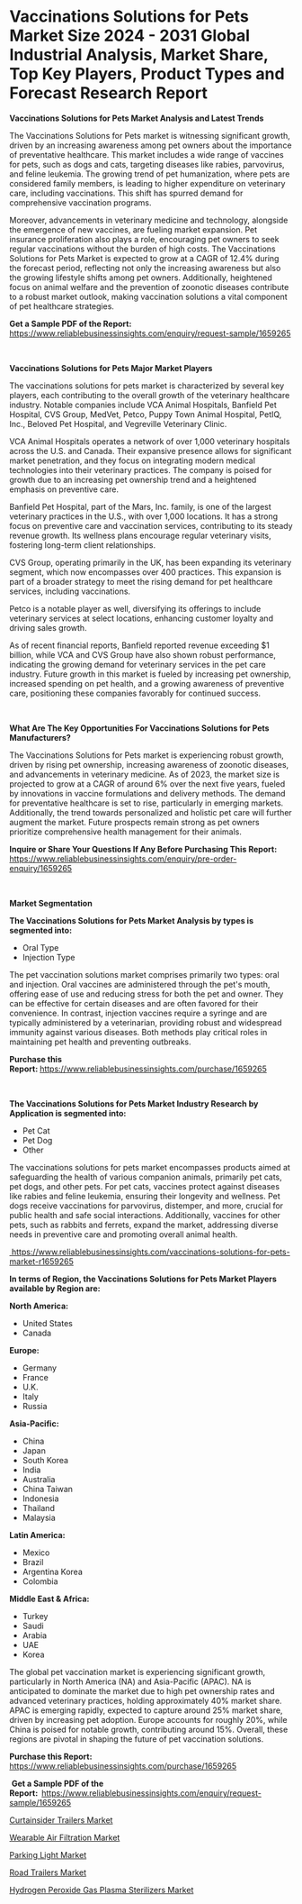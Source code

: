 <p><h1>Vaccinations Solutions for Pets Market Size 2024 - 2031 Global Industrial Analysis, Market Share, Top Key Players, Product Types and Forecast Research Report</h1></p><p><strong>Vaccinations Solutions for Pets Market Analysis and Latest Trends</strong></p>
<p><p>The Vaccinations Solutions for Pets market is witnessing significant growth, driven by an increasing awareness among pet owners about the importance of preventative healthcare. This market includes a wide range of vaccines for pets, such as dogs and cats, targeting diseases like rabies, parvovirus, and feline leukemia. The growing trend of pet humanization, where pets are considered family members, is leading to higher expenditure on veterinary care, including vaccinations. This shift has spurred demand for comprehensive vaccination programs.</p><p>Moreover, advancements in veterinary medicine and technology, alongside the emergence of new vaccines, are fueling market expansion. Pet insurance proliferation also plays a role, encouraging pet owners to seek regular vaccinations without the burden of high costs. The Vaccinations Solutions for Pets Market is expected to grow at a CAGR of 12.4% during the forecast period, reflecting not only the increasing awareness but also the growing lifestyle shifts among pet owners. Additionally, heightened focus on animal welfare and the prevention of zoonotic diseases contribute to a robust market outlook, making vaccination solutions a vital component of pet healthcare strategies.</p></p>
<p><strong>Get a Sample PDF of the Report:&nbsp;</strong> <a href="https://www.reliablebusinessinsights.com/enquiry/request-sample/1659265?utm_campaign=115&utm_medium=2&utm_source=Github&utm_content=ia&utm_term=09122024&utm_id=vaccinations-solutions-for-pets">https://www.reliablebusinessinsights.com/enquiry/request-sample/1659265</a></p>
<p>&nbsp;</p>
<p><strong>Vaccinations Solutions for Pets Major Market Players</strong></p>
<p><p>The vaccinations solutions for pets market is characterized by several key players, each contributing to the overall growth of the veterinary healthcare industry. Notable companies include VCA Animal Hospitals, Banfield Pet Hospital, CVS Group, MedVet, Petco, Puppy Town Animal Hospital, PetIQ, Inc., Beloved Pet Hospital, and Vegreville Veterinary Clinic. </p><p>VCA Animal Hospitals operates a network of over 1,000 veterinary hospitals across the U.S. and Canada. Their expansive presence allows for significant market penetration, and they focus on integrating modern medical technologies into their veterinary practices. The company is poised for growth due to an increasing pet ownership trend and a heightened emphasis on preventive care.</p><p>Banfield Pet Hospital, part of the Mars, Inc. family, is one of the largest veterinary practices in the U.S., with over 1,000 locations. It has a strong focus on preventive care and vaccination services, contributing to its steady revenue growth. Its wellness plans encourage regular veterinary visits, fostering long-term client relationships.</p><p>CVS Group, operating primarily in the UK, has been expanding its veterinary segment, which now encompasses over 400 practices. This expansion is part of a broader strategy to meet the rising demand for pet healthcare services, including vaccinations.</p><p>Petco is a notable player as well, diversifying its offerings to include veterinary services at select locations, enhancing customer loyalty and driving sales growth.</p><p>As of recent financial reports, Banfield reported revenue exceeding $1 billion, while VCA and CVS Group have also shown robust performance, indicating the growing demand for veterinary services in the pet care industry. Future growth in this market is fueled by increasing pet ownership, increased spending on pet health, and a growing awareness of preventive care, positioning these companies favorably for continued success.</p></p>
<p>&nbsp;</p>
<p><strong>What Are The Key Opportunities For Vaccinations Solutions for Pets Manufacturers?</strong></p>
<p><p>The Vaccinations Solutions for Pets market is experiencing robust growth, driven by rising pet ownership, increasing awareness of zoonotic diseases, and advancements in veterinary medicine. As of 2023, the market size is projected to grow at a CAGR of around 6% over the next five years, fueled by innovations in vaccine formulations and delivery methods. The demand for preventative healthcare is set to rise, particularly in emerging markets. Additionally, the trend towards personalized and holistic pet care will further augment the market. Future prospects remain strong as pet owners prioritize comprehensive health management for their animals.</p></p>
<p><strong>Inquire or Share Your Questions If Any Before Purchasing This Report:</strong> <a href="https://www.reliablebusinessinsights.com/enquiry/pre-order-enquiry/1659265?utm_campaign=115&utm_medium=2&utm_source=Github&utm_content=ia&utm_term=09122024&utm_id=vaccinations-solutions-for-pets">https://www.reliablebusinessinsights.com/enquiry/pre-order-enquiry/1659265</a></p>
<p>&nbsp;</p>
<p><strong>Market Segmentation</strong></p>
<p><strong>The Vaccinations Solutions for Pets Market Analysis by types is segmented into:</strong></p>
<p><ul><li>Oral Type</li><li>Injection Type</li></ul></p>
<p><p>The pet vaccination solutions market comprises primarily two types: oral and injection. Oral vaccines are administered through the pet's mouth, offering ease of use and reducing stress for both the pet and owner. They can be effective for certain diseases and are often favored for their convenience. In contrast, injection vaccines require a syringe and are typically administered by a veterinarian, providing robust and widespread immunity against various diseases. Both methods play critical roles in maintaining pet health and preventing outbreaks.</p></p>
<p><strong>Purchase this Report:&nbsp;</strong><a href="https://www.reliablebusinessinsights.com/purchase/1659265?utm_campaign=115&utm_medium=2&utm_source=Github&utm_content=ia&utm_term=09122024&utm_id=vaccinations-solutions-for-pets">https://www.reliablebusinessinsights.com/purchase/1659265</a></p>
<p>&nbsp;</p>
<p><strong>The Vaccinations Solutions for Pets Market Industry Research by Application is segmented into:</strong></p>
<p><ul><li>Pet Cat</li><li>Pet Dog</li><li>Other</li></ul></p>
<p><p>The vaccinations solutions for pets market encompasses products aimed at safeguarding the health of various companion animals, primarily pet cats, pet dogs, and other pets. For pet cats, vaccines protect against diseases like rabies and feline leukemia, ensuring their longevity and wellness. Pet dogs receive vaccinations for parvovirus, distemper, and more, crucial for public health and safe social interactions. Additionally, vaccines for other pets, such as rabbits and ferrets, expand the market, addressing diverse needs in preventive care and promoting overall animal health.</p></p>
<p><a href="https://www.reliablebusinessinsights.com/vaccinations-solutions-for-pets-market-r1659265?utm_campaign=115&utm_medium=2&utm_source=Github&utm_content=ia&utm_term=09122024&utm_id=vaccinations-solutions-for-pets">&nbsp;https://www.reliablebusinessinsights.com/vaccinations-solutions-for-pets-market-r1659265</a></p>
<p><strong>In terms of Region, the Vaccinations Solutions for Pets Market Players available by Region are:</strong></p>
<p>
    <p> <strong> North America: </strong>
        <ul>
            <li>United States</li>
            <li>Canada</li>
        </ul>
        </p> 
    <p> <strong> Europe: </strong>
        <ul>
            <li>Germany</li>
            <li>France</li>
            <li>U.K.</li>
            <li>Italy</li>
            <li>Russia</li>
        </ul>
        </p> 
    <p> <strong> Asia-Pacific: </strong>
        <ul>
            <li>China</li>
            <li>Japan</li>
            <li>South Korea</li>
            <li>India</li>
            <li>Australia</li>
            <li>China Taiwan</li>
            <li>Indonesia</li>
            <li>Thailand</li>
            <li>Malaysia</li>
        </ul>
        </p> 
    <p> <strong> Latin America: </strong>
        <ul>
            <li>Mexico</li>
            <li>Brazil</li>
            <li>Argentina Korea</li>
            <li>Colombia</li>
        </ul>
        </p> 
    <p> <strong> Middle East & Africa: </strong>
        <ul>
            <li>Turkey</li>
            <li>Saudi</li>
            <li>Arabia</li>
            <li>UAE</li>
            <li>Korea</li>
        </ul>
    </p>
    </p>
<p><p>The global pet vaccination market is experiencing significant growth, particularly in North America (NA) and Asia-Pacific (APAC). NA is anticipated to dominate the market due to high pet ownership rates and advanced veterinary practices, holding approximately 40% market share. APAC is emerging rapidly, expected to capture around 25% market share, driven by increasing pet adoption. Europe accounts for roughly 20%, while China is poised for notable growth, contributing around 15%. Overall, these regions are pivotal in shaping the future of pet vaccination solutions.</p></p>
<p><strong>Purchase this Report: </strong><a href="https://www.reliablebusinessinsights.com/purchase/1659265?utm_campaign=115&utm_medium=2&utm_source=Github&utm_content=ia&utm_term=09122024&utm_id=vaccinations-solutions-for-pets">https://www.reliablebusinessinsights.com/purchase/1659265</a></p>
<p>&nbsp;<strong>Get a Sample PDF of the Report:&nbsp;&nbsp;</strong><a href="https://www.reliablebusinessinsights.com/enquiry/request-sample/1659265?utm_campaign=115&utm_medium=2&utm_source=Github&utm_content=ia&utm_term=09122024&utm_id=vaccinations-solutions-for-pets">https://www.reliablebusinessinsights.com/enquiry/request-sample/1659265</a></p>
<p><strong></strong></p>
<p><p><a href="https://www.linkedin.com/pulse/comprehensive-analysis-curtainsider-trailers-market-segments-j5m1f?utm_campaign=115&utm_medium=2&utm_source=Github&utm_content=ia&utm_term=09122024&utm_id=vaccinations-solutions-for-pets">Curtainsider Trailers Market</a></p><p><a href="https://github.com/shondapmbau/Market-Research-Report-List-1/blob/main/wearable-air-filtration-market.md?utm_campaign=115&utm_medium=2&utm_source=Github&utm_content=ia&utm_term=09122024&utm_id=vaccinations-solutions-for-pets">Wearable Air Filtration Market</a></p><p><a href="https://www.linkedin.com/pulse/parking-light-momentum-charting-48-cagr-path-2024-2031-qrq3f?utm_campaign=115&utm_medium=2&utm_source=Github&utm_content=ia&utm_term=09122024&utm_id=vaccinations-solutions-for-pets">Parking Light Market</a></p><p><a href="https://www.linkedin.com/pulse/insights-road-trailers-market-from-2024-2031-proje-mcqinsights-3ulxf?utm_campaign=115&utm_medium=2&utm_source=Github&utm_content=ia&utm_term=09122024&utm_id=vaccinations-solutions-for-pets">Road Trailers Market</a></p><p><a href="https://github.com/skerretflossie9297/Market-Research-Report-List-1/blob/main/hydrogen-peroxide-gas-plasma-sterilizers-market.md?utm_campaign=115&utm_medium=2&utm_source=Github&utm_content=ia&utm_term=09122024&utm_id=vaccinations-solutions-for-pets">Hydrogen Peroxide Gas Plasma Sterilizers Market</a></p></p>